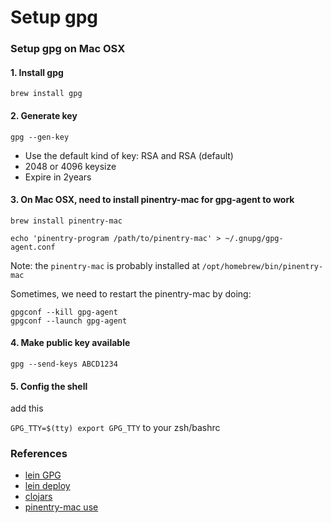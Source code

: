 # Setup gpg

### Setup gpg on Mac OSX

#### 1. Install gpg
`brew install gpg`

#### 2. Generate key
`gpg --gen-key`

* Use the default kind of key:  RSA and RSA (default)
* 2048 or 4096 keysize
* Expire in 2years

#### 3. On Mac OSX, need to install pinentry-mac for gpg-agent to work
`brew install pinentry-mac`

```
echo 'pinentry-program /path/to/pinentry-mac' > ~/.gnupg/gpg-agent.conf
```
Note: the `pinentry-mac` is probably installed at `/opt/homebrew/bin/pinentry-mac`

Sometimes, we need to restart the pinentry-mac by doing:

```
gpgconf --kill gpg-agent
gpgconf --launch gpg-agent
```

#### 4. Make public key available
`gpg --send-keys ABCD1234`

#### 5. Config the shell
add this

`
GPG_TTY=$(tty)
export GPG_TTY
`
to your zsh/bashrc

### References

* [lein GPG](https://github.com/technomancy/leiningen/blob/master/doc/GPG.md)
* [lein deploy](https://github.com/technomancy/leiningen/blob/master/doc/DEPLOY.md#authentication)
* [clojars](https://github.com/clojars/clojars-web/wiki/tutorial)
* [pinentry-mac use](https://github.com/IJHack/qtpass/issues/156)

